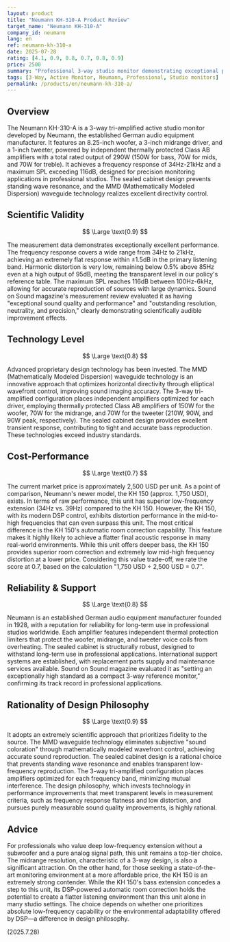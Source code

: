 ```yaml
---
layout: product
title: "Neumann KH-310-A Product Review"
target_name: "Neumann KH-310-A"
company_id: neumann
lang: en
ref: neumann-kh-310-a
date: 2025-07-28
rating: [4.1, 0.9, 0.8, 0.7, 0.8, 0.9]
price: 2500
summary: "Professional 3-way studio monitor demonstrating exceptional performance in scientific measurements. Achieves 34Hz-21kHz broadband reproduction and maximum SPL exceeding 116dB. MMD wavefront control technology provides accurate sound imaging."
tags: [3-Way, Active Monitor, Neumann, Professional, Studio monitors]
permalink: /products/en/neumann-kh-310-a/
---
```

## Overview

The Neumann KH-310-A is a 3-way tri-amplified active studio monitor developed by Neumann, the established German audio equipment manufacturer. It features an 8.25-inch woofer, a 3-inch midrange driver, and a 1-inch tweeter, powered by independent thermally protected Class AB amplifiers with a total rated output of 290W (150W for bass, 70W for mids, and 70W for treble). It achieves a frequency response of 34Hz-21kHz and a maximum SPL exceeding 116dB, designed for precision monitoring applications in professional studios. The sealed cabinet design prevents standing wave resonance, and the MMD (Mathematically Modeled Dispersion) waveguide technology realizes excellent directivity control.

## Scientific Validity

$$ \Large \text{0.9} $$

The measurement data demonstrates exceptionally excellent performance. The frequency response covers a wide range from 34Hz to 21kHz, achieving an extremely flat response within ±1.5dB in the primary listening band. Harmonic distortion is very low, remaining below 0.5% above 85Hz even at a high output of 95dB, meeting the transparent level in our policy's reference table. The maximum SPL reaches 116dB between 100Hz-6kHz, allowing for accurate reproduction of sources with large dynamics. Sound on Sound magazine's measurement review evaluated it as having "exceptional sound quality and performance" and "outstanding resolution, neutrality, and precision," clearly demonstrating scientifically audible improvement effects.

## Technology Level

$$ \Large \text{0.8} $$

Advanced proprietary design technology has been invested. The MMD (Mathematically Modeled Dispersion) waveguide technology is an innovative approach that optimizes horizontal directivity through elliptical wavefront control, improving sound imaging accuracy. The 3-way tri-amplified configuration places independent amplifiers optimized for each driver, employing thermally protected Class AB amplifiers of 150W for the woofer, 70W for the midrange, and 70W for the tweeter (210W, 90W, and 90W peak, respectively). The sealed cabinet design provides excellent transient response, contributing to tight and accurate bass reproduction. These technologies exceed industry standards.

## Cost-Performance

$$ \Large \text{0.7} $$

The current market price is approximately 2,500 USD per unit. As a point of comparison, Neumann's newer model, the KH 150 (approx. 1,750 USD), exists. In terms of raw performance, this unit has superior low-frequency extension (34Hz vs. 39Hz) compared to the KH 150. However, the KH 150, with its modern DSP control, exhibits distortion performance in the mid-to-high frequencies that can even surpass this unit. The most critical difference is the KH 150's automatic room correction capability. This feature makes it highly likely to achieve a flatter final acoustic response in many real-world environments. While this unit offers deeper bass, the KH 150 provides superior room correction and extremely low mid-high frequency distortion at a lower price. Considering this value trade-off, we rate the score at 0.7, based on the calculation "1,750 USD ÷ 2,500 USD = 0.7".

## Reliability & Support

$$ \Large \text{0.8} $$

Neumann is an established German audio equipment manufacturer founded in 1928, with a reputation for reliability for long-term use in professional studios worldwide. Each amplifier features independent thermal protection limiters that protect the woofer, midrange, and tweeter voice coils from overheating. The sealed cabinet is structurally robust, designed to withstand long-term use in professional applications. International support systems are established, with replacement parts supply and maintenance services available. Sound on Sound magazine evaluated it as "setting an exceptionally high standard as a compact 3-way reference monitor," confirming its track record in professional applications.

## Rationality of Design Philosophy

$$ \Large \text{0.9} $$

It adopts an extremely scientific approach that prioritizes fidelity to the source. The MMD waveguide technology eliminates subjective "sound coloration" through mathematically modeled wavefront control, achieving accurate sound reproduction. The sealed cabinet design is a rational choice that prevents standing wave resonance and enables transparent low-frequency reproduction. The 3-way tri-amplified configuration places amplifiers optimized for each frequency band, minimizing mutual interference. The design philosophy, which invests technology in performance improvements that meet transparent levels in measurement criteria, such as frequency response flatness and low distortion, and pursues purely measurable sound quality improvements, is highly rational.

## Advice

For professionals who value deep low-frequency extension without a subwoofer and a pure analog signal path, this unit remains a top-tier choice. The midrange resolution, characteristic of a 3-way design, is also a significant attraction. On the other hand, for those seeking a state-of-the-art monitoring environment at a more affordable price, the KH 150 is an extremely strong contender. While the KH 150's bass extension concedes a step to this unit, its DSP-powered automatic room correction holds the potential to create a flatter listening environment than this unit alone in many studio settings. The choice depends on whether one prioritizes absolute low-frequency capability or the environmental adaptability offered by DSP—a difference in design philosophy.

(2025.7.28)
